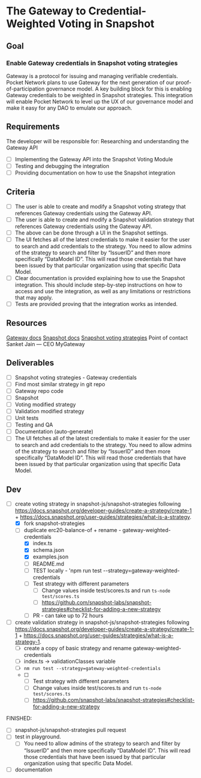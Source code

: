 # The Gateway to Credential-Weighted Voting in Snapshot

## Goal

### Enable Gateway credentials in Snapshot voting strategies

Gateway is a protocol for issuing and managing verifiable credentials. Pocket Network plans to use Gateway for the next generation of our proof-of-participation governance model. A key building block for this is enabling Gateway credentials to be weighted in Snapshot strategies. This integration will enable Pocket Network to level up the UX of our governance model and make it easy for any DAO to emulate our approach.

## Requirements

The developer will be responsible for:
Researching and understanding the Gateway API

- [ ] Implementing the Gateway API into the Snapshot Voting Module
- [ ] Testing and debugging the integration
- [ ] Providing documentation on how to use the Snapshot integration

## Criteria

- [ ] The user is able to create and modify a Snapshot voting strategy that references Gateway credentials using the Gateway API.
- [ ] The user is able to create and modify a Snapshot validation strategy that references Gateway credentials using the Gateway API.
- [ ] The above can be done through a UI in the Snapshot settings.
- [ ] The UI fetches all of the latest credentials to make it easier for the user to search and add credentials to the strategy. You need to allow admins of the strategy to search and filter by “IssuerID” and then more specifically “DataModel ID”. This will read those credentials that have been issued by that particular organization using that specific Data Model.
- [ ] Clear documentation is provided explaining how to use the Snapshot integration. This should include step-by-step instructions on how to access and use the integration, as well as any limitations or restrictions that may apply.
- [ ] Tests are provided proving that the integration works as intended.

## Resources

[Gateway docs](https://docs.mygateway.xyz/docs/why-do-credentials-matter)
[Snapshot docs](https://docs.snapshot.org/developer-guides/create)
[Snapshot voting strategies](https://docs.snapshot.org/developer-guides/create-a-strategy)
Point of contact
Sanket Jain — CEO MyGateway

## Deliverables

- [ ] Snapshot voting strategies - Gateway credentials
- [ ] Find most similar strategy in git repo
- [ ] Gateway repo code
- [ ] Snapshot
- [ ] Voting modified strategy
- [ ] Validation modified strategy
- [ ] Unit tests
- [ ] Testing and QA
- [ ] Documentation (auto-generate)
- [ ] The UI fetches all of the latest credentials to make it easier for the user to search and add credentials to the strategy. You need to allow admins of the strategy to search and filter by “IssuerID” and then more specifically “DataModel ID”. This will read those credentials that have been issued by that particular organization using that specific Data Model.

## Dev

- [ ] create voting strategy in snapshot-js/snapshot-strategies following <https://docs.snapshot.org/developer-guides/create-a-strategy/create-1> + <https://docs.snapshot.org/user-guides/strategies/what-is-a-strategy>.
  - [x] fork snapshot-strategies
  - [ ] duplicate erc20-balance-of + rename - gateway-weighted-credentials
    - [x] index.ts
    - [x] schema.json
    - [x] examples.json
    - [ ] README.md
    - [ ] TEST locally - 'npm run test --strategy=gateway-weighted-credentials
    - [ ] Test strategy with different parameters
      - [ ] Change values inside test/scores.ts and run `ts-node test/scores.ts`
      - [ ] <https://github.com/snapshot-labs/snapshot-strategies#checklist-for-adding-a-new-strategy>
    - [ ] PR - can take up to 72 hours
- [ ] create validation strategy in snapshot-js/snapshot-strategies following <https://docs.snapshot.org/developer-guides/create-a-strategy/create-1-1> + <https://docs.snapshot.org/user-guides/strategies/what-is-a-strategy-1>.
  - [ ] create a copy of basic strategy and rename gateway-weighted-credentials
  - [ ] index.ts -> validationClasses variable
  - [ ] `nm run test --strategy=gateway-weighted-credentials`
  - [ ] - [ ] Test strategy with different parameters
    - [ ] Change values inside test/scores.ts and run `ts-node test/scores.ts`
    - [ ] <https://github.com/snapshot-labs/snapshot-strategies#checklist-for-adding-a-new-strategy>

FINISHED:

- [ ] snapshot-js/snapshot-strategies pull request
- [ ] test in playground.
  - [ ] You need to allow admins of the strategy to search and filter by “IssuerID” and then more specifically “DataModel ID”. This will read those credentials that have been issued by that particular organization using that specific Data Model.
- [ ] documentation
